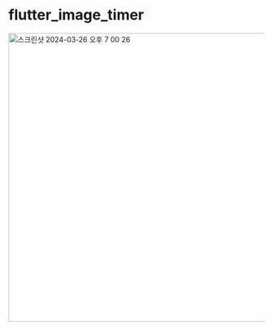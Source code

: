 # flutter_image_timer

<img width="568" alt="스크린샷 2024-03-26 오후 7 00 26" src="https://github.com/ssujjy/flutter_image_timer/assets/132913985/2b640f6a-2190-4bd0-a8f5-bc01330f44cc">
